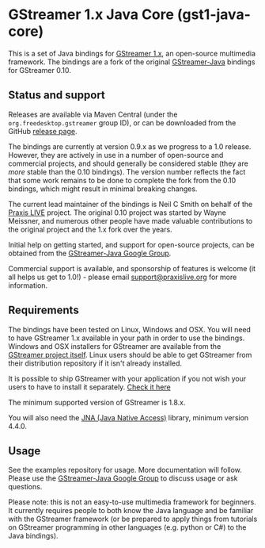 GStreamer 1.x Java Core (gst1-java-core)
========================================

This is a set of Java bindings for [GStreamer 1.x][gstreamer], an open-source 
multimedia framework. The bindings are a fork of the original [GStreamer-Java][gstreamer-java]
bindings for GStreamer 0.10. 

## Status and support

Releases are available via Maven Central (under the `org.freedesktop.gstreamer` group ID),
or can be downloaded from the GitHub [release page][gst1-releases].

The bindings are currently at version 0.9.x as we progress to a 1.0 release. However,
they are actively in use in a number of open-source and commercial projects, and 
should generally be considered stable (they are *more* stable than the 0.10 bindings).
The version number reflects the fact that some work remains to be done to complete the 
fork from the 0.10 bindings, which might result in minimal breaking changes.

The current lead maintainer of the bindings is Neil C Smith on behalf of the [Praxis LIVE][praxislive]
project. The original 0.10 project was started by Wayne Meissner, and numerous other
people have made valuable contributions to the original project and the 1.x fork over the years.

Initial help on getting started, and support for open-source projects, can be obtained from the
[GStreamer-Java Google Group][gstreamer-java-group].

Commercial support is available, and sponsorship of features is welcome (it all 
helps us get to 1.0!) - please email support@praxislive.org for more information.

## Requirements

The bindings have been tested on Linux, Windows and OSX. You will need to have GStreamer 1.x
available in your path in order to use the bindings. Windows and OSX installers for GStreamer are
available from the [GStreamer project itself][gstreamer-download]. Linux users should be
able to get GStreamer from their distribution repository if it isn't already installed.

It is possible to ship GStreamer with your application if you not wish your users
to have to install it separately. [Check it here](https://gstreamer.freedesktop.org/documentation/deploying/index.html)

The minimum supported version of GStreamer is 1.8.x.

You will also need the [JNA (Java Native Access)][jna] library, minimum version 4.4.0.

## Usage

See the examples repository for usage. More documentation will follow. Please use the
[GStreamer-Java Google Group][gstreamer-java-group] to discuss usage or ask questions.

Please note: this is not an easy-to-use multimedia framework for beginners. It currently
requires people to both know the Java language and be familiar with the GStreamer framework
(or be prepared to apply things from tutorials on GStreamer programming in other languages
(e.g. python or C#) to the Java bindings).


[gstreamer]: https://gstreamer.freedesktop.org/
[gstreamer-download]: https://gstreamer.freedesktop.org/download/
[gstreamer-java]: https://github.com/gstreamer-java/gstreamer-java
[gst1-releases]: https://github.com/gstreamer-java/gst1-java-core/releases
[gstreamer-java-group]: https://groups.google.com/forum/#!forum/gstreamer-java
[jna]: https://github.com/java-native-access/jna
[praxislive]: http://www.praxislive.org
